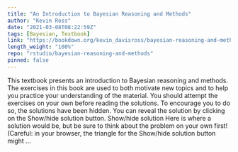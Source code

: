 ```yaml
---
title: "An Introduction to Bayesian Reasoning and Methods"
author: "Kevin Ross"
date: "2021-03-08T08:22:59Z"
tags: [Bayesian, Textbook]
link: "https://bookdown.org/kevin_davisross/bayesian-reasoning-and-methods/"
length_weight: "100%"
repo: "rstudio/bayesian-reasoning-and-methods"
pinned: false
---
```


This textbook presents an introduction to Bayesian reasoning and methods. The exercises in this book are used to both motivate new topics and to help you practice your understanding of the material. You should attempt the exercises on your own before reading the solutions. To encourage you to do so, the solutions have been hidden. You can reveal the solution by clicking on the Show/hide solution button. Show/hide solution Here is where a solution would be, but be sure to think about the problem on your own first! (Careful: in your browser, the triangle for the Show/hide solution button might ...
